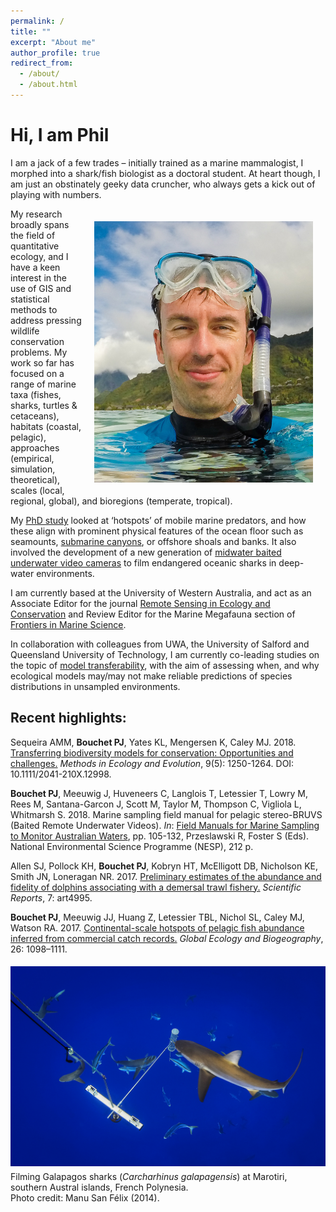 ```yaml
---
permalink: /
title: ""
excerpt: "About me"
author_profile: true
redirect_from:
  - /about/
  - /about.html
---
```


<h1 class="aboutPhil">Hi, I am Phil</h1>

I am a jack of a few trades – initially trained as a marine mammalogist, I morphed into a shark/fish biologist as a doctoral student. At heart though, I am just an obstinately geeky data cruncher, who always gets a kick out of playing with numbers.


<img class="philprofile" src='/images/20141104-Rapa.jpg' align='right' width="350" hspace="20" vspace="20">

My research broadly spans the field of quantitative ecology, and I have a keen interest in the use of GIS and statistical methods to address pressing wildlife conservation problems. My work so far has focused on a range of marine taxa (fishes, sharks, turtles & cetaceans), habitats (coastal, pelagic), approaches (empirical, simulation, theoretical), scales (local, regional, global), and bioregions (temperate, tropical).

My <a href="http://research-repository.uwa.edu.au/en/publications/submarine-topography-as-a-predictor-of-mobile-predator-hotspots-relevance-and-applications-to-conservation-planning-in-the-pelagic-ocean(b0d4da3f-49bd-404f-bd73-0b5dfbcc2746).html" target="_blank">PhD study</a> looked at ‘hotspots’ of mobile marine predators, and how these align with prominent physical features of the ocean floor such as seamounts, <a href="https://phbouchet.github.io/publications/2017-Bouchet-SAUHotspots">submarine canyons</a>, or offshore shoals and banks. It also involved the development of a new generation of <a href="https://phbouchet.github.io/publications/2015-Bouchet-BaitedVideography">midwater baited underwater video cameras</a> to film endangered oceanic sharks in deep-water environments.

I am currently based at the University of Western Australia, and act as an Associate Editor for the journal <a href="http://zslpublications.onlinelibrary.wiley.com/hub/journal/10.1002/(ISSN)2056-3485/" target="_blank" >Remote Sensing in Ecology and Conservation</a> and Review Editor for the Marine Megafauna section of <a href="https://www.frontiersin.org/journals/marine-science" target="_blank">Frontiers in Marine Science</a>.

In collaboration with colleagues from UWA, the University of Salford and Queensland University of Technology, I am currently co-leading studies on the topic of <a href="https://phbouchet.github.io/publications/2018-Sequeira-TransferringBiodiversity">model transferability</a>, with the aim of assessing when, and why ecological models may/may not make reliable predictions of species distributions in unsampled environments.

<h2 class="recent_highlights">Recent highlights:</h2>

Sequeira AMM, <strong>Bouchet PJ</strong>, Yates KL, Mengersen K, Caley MJ. 2018. <a href="https://besjournals.onlinelibrary.wiley.com/doi/abs/10.1111/2041-210X.12998">Transferring biodiversity models for conservation: Opportunities and challenges.</a> <em>Methods in Ecology and Evolution</em>, 9(5): 1250-1264. DOI: 10.1111/2041-210X.12998.

<strong>Bouchet PJ</strong>, Meeuwig J, Huveneers C, Langlois T, Letessier T, Lowry M, Rees M, Santana-Garcon J, Scott M, Taylor M, Thompson C, Vigliola L, Whitmarsh S. 2018. Marine sampling field manual for pelagic stereo-BRUVS (Baited Remote Underwater Videos). <em>In</em>: <a href="https://www.nespmarine.edu.au/field-manuals">Field Manuals for Marine Sampling to Monitor Australian Waters</a>, pp. 105-132, Przeslawski R, Foster S (Eds). National Environmental Science Programme (NESP), 212 p.


Allen SJ, Pollock KH, <strong>Bouchet PJ</strong>, Kobryn HT, McElligott DB, Nicholson KE, Smith JN, Loneragan NR. 2017. <a href="https://www.nature.com/articles/s41598-017-05189-0">Preliminary estimates of the abundance and fidelity of dolphins associating with a demersal trawl fishery.</a> <em>Scientific Reports</em>, 7: art4995.

<strong>Bouchet PJ</strong>, Meeuwig JJ, Huang Z, Letessier TBL, Nichol SL, Caley MJ, Watson RA. 2017. <a href="https://onlinelibrary.wiley.com/doi/abs/10.1111/geb.12619">Continental-scale hotspots of pelagic fish abundance inferred from commercial catch records.</a> <em>Global Ecology and Biogeography</em>, 26: 1098–1111.

<img class="manusanfelix" src='/images/Manu_San_Felix_Rapa.jpg' vspace="5">
<figcaption>Filming Galapagos sharks (<em>Carcharhinus galapagensis</em>) at Marotiri, southern Austral islands, French Polynesia. <br>Photo credit: Manu San Félix (2014).</figcaption>
